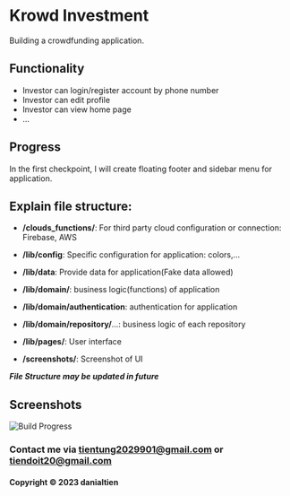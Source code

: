 # Krowd Investment

Building a crowdfunding application.

## Functionality
- Investor can login/register account by phone number
- Investor can edit profile
- Investor can view home page
- ...

## Progress
In the first checkpoint, I will create floating footer and sidebar menu for application.


## Explain file structure:
- **/clouds_functions/**: For third party cloud configuration or connection: Firebase, AWS

- **/lib/config**: Specific configuration for application: colors,...
- **/lib/data**: Provide data for application(Fake data allowed)
- **/lib/domain/**: business logic(functions) of application
- **/lib/domain/authentication**: authentication for application
- **/lib/domain/repository/**...: business logic of each repository
- **/lib/pages/**: User interface

- **/screenshots/**: Screenshot of UI

***File Structure may be updated in future***



## Screenshots
![Build Progress](https://github.com/krowd-investment/mobile/screenshots/home.png)



### Contact me via tientung2029901@gmail.com or tiendoit20@gmail.com 
#### Copyright &#169; 2023 danialtien 

